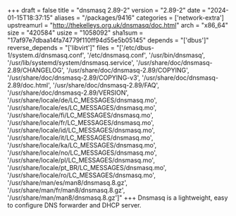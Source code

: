 +++
draft = false
title = "dnsmasq 2.89-2"
version = "2.89-2"
date = "2024-01-15T18:37:15"
aliases = "/packages/9416"
categories = ['network-extra']
upstreamurl = "http://thekelleys.org.uk/dnsmasq/doc.html"
arch = "x86_64"
size = "420584"
usize = "1058092"
sha1sum = "17af97e7dbaa14fa74779f110ff94d55e5b05145"
depends = "['dbus']"
reverse_depends = "['libvirt']"
files = "['/etc/dbus-1/system.d/dnsmasq.conf', '/etc/dnsmasq.conf', '/usr/bin/dnsmasq', '/usr/lib/systemd/system/dnsmasq.service', '/usr/share/doc/dnsmasq-2.89/CHANGELOG', '/usr/share/doc/dnsmasq-2.89/COPYING', '/usr/share/doc/dnsmasq-2.89/COPYING-v3', '/usr/share/doc/dnsmasq-2.89/doc.html', '/usr/share/doc/dnsmasq-2.89/FAQ', '/usr/share/doc/dnsmasq-2.89/VERSION', '/usr/share/locale/de/LC_MESSAGES/dnsmasq.mo', '/usr/share/locale/es/LC_MESSAGES/dnsmasq.mo', '/usr/share/locale/fi/LC_MESSAGES/dnsmasq.mo', '/usr/share/locale/fr/LC_MESSAGES/dnsmasq.mo', '/usr/share/locale/id/LC_MESSAGES/dnsmasq.mo', '/usr/share/locale/it/LC_MESSAGES/dnsmasq.mo', '/usr/share/locale/ka/LC_MESSAGES/dnsmasq.mo', '/usr/share/locale/no/LC_MESSAGES/dnsmasq.mo', '/usr/share/locale/pl/LC_MESSAGES/dnsmasq.mo', '/usr/share/locale/pt_BR/LC_MESSAGES/dnsmasq.mo', '/usr/share/locale/ro/LC_MESSAGES/dnsmasq.mo', '/usr/share/man/es/man8/dnsmasq.8.gz', '/usr/share/man/fr/man8/dnsmasq.8.gz', '/usr/share/man/man8/dnsmasq.8.gz']"
+++
Dnsmasq is a lightweight, easy to configure DNS forwarder and DHCP server.